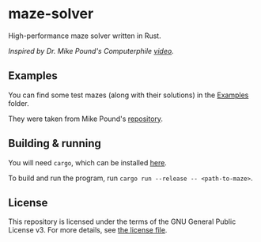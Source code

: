 # maze-solver

High-performance maze solver written in Rust.

*Inspired by Dr. Mike Pound's Computerphile [video](https://www.youtube.com/watch?v=rop0W4QDOUI).*

## Examples

You can find some test mazes (along with their solutions) in the [Examples](Examples/) folder.

They were taken from Mike Pound's [repository](https://github.com/mikepound/mazesolving).

## Building & running

You will need `cargo`, which can be installed [here](https://rustup.rs/).

To build and run the program, run `cargo run --release -- <path-to-maze>`.

## License

This repository is licensed under the terms of the GNU General Public License v3.
For more details, see [the license file](LICENSE.txt).
